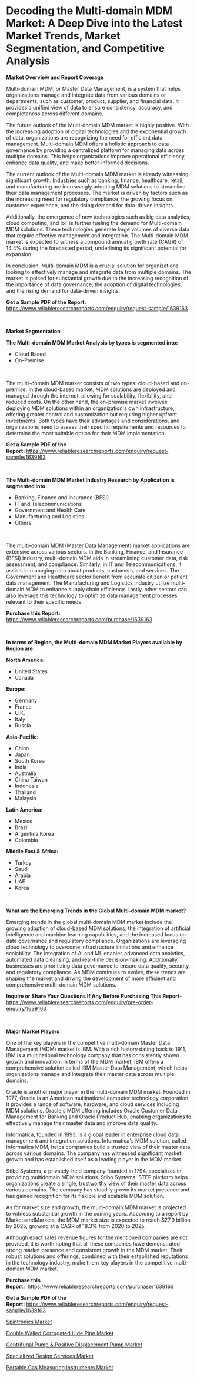 <p><h1>Decoding the Multi-domain MDM Market: A Deep Dive into the Latest Market Trends, Market Segmentation, and Competitive Analysis</h1></p><p><strong>Market Overview and Report Coverage</strong></p>
<p><p>Multi-domain MDM, or Master Data Management, is a system that helps organizations manage and integrate data from various domains or departments, such as customer, product, supplier, and financial data. It provides a unified view of data to ensure consistency, accuracy, and completeness across different domains.</p><p>The future outlook of the Multi-domain MDM market is highly positive. With the increasing adoption of digital technologies and the exponential growth of data, organizations are recognizing the need for efficient data management. Multi-domain MDM offers a holistic approach to data governance by providing a centralized platform for managing data across multiple domains. This helps organizations improve operational efficiency, enhance data quality, and make better-informed decisions.</p><p>The current outlook of the Multi-domain MDM market is already witnessing significant growth. Industries such as banking, finance, healthcare, retail, and manufacturing are increasingly adopting MDM solutions to streamline their data management processes. The market is driven by factors such as the increasing need for regulatory compliance, the growing focus on customer experience, and the rising demand for data-driven insights.</p><p>Additionally, the emergence of new technologies such as big data analytics, cloud computing, and IoT is further fueling the demand for Multi-domain MDM solutions. These technologies generate large volumes of diverse data that require effective management and integration. The Multi-domain MDM market is expected to witness a compound annual growth rate (CAGR) of 14.4% during the forecasted period, underlining its significant potential for expansion.</p><p>In conclusion, Multi-domain MDM is a crucial solution for organizations looking to effectively manage and integrate data from multiple domains. The market is poised for substantial growth due to the increasing recognition of the importance of data governance, the adoption of digital technologies, and the rising demand for data-driven insights.</p></p>
<p><strong>Get a Sample PDF of the Report:</strong> <a href="https://www.reliableresearchreports.com/enquiry/request-sample/1639163">https://www.reliableresearchreports.com/enquiry/request-sample/1639163</a></p>
<p>&nbsp;</p>
<p><strong>Market Segmentation</strong></p>
<p><strong>The Multi-domain MDM Market Analysis by types is segmented into:</strong></p>
<p><ul><li>Cloud Based</li><li>On-Premise</li></ul></p>
<p>&nbsp;</p>
<p><p>The multi-domain MDM market consists of two types: cloud-based and on-premise. In the cloud-based market, MDM solutions are deployed and managed through the internet, allowing for scalability, flexibility, and reduced costs. On the other hand, the on-premise market involves deploying MDM solutions within an organization's own infrastructure, offering greater control and customization but requiring higher upfront investments. Both types have their advantages and considerations, and organizations need to assess their specific requirements and resources to determine the most suitable option for their MDM implementation.</p></p>
<p><strong>Get a Sample PDF of the Report:</strong>&nbsp;<a href="https://www.reliableresearchreports.com/enquiry/request-sample/1639163">https://www.reliableresearchreports.com/enquiry/request-sample/1639163</a></p>
<p>&nbsp;</p>
<p><strong>The Multi-domain MDM Market Industry Research by Application is segmented into:</strong></p>
<p><ul><li>Banking, Finance and Insurance (BFSI)</li><li>IT and Telecommunications</li><li>Government and Health Care</li><li>Manufacturing and Logistics</li><li>Others</li></ul></p>
<p>&nbsp;</p>
<p><p>The multi-domain MDM (Master Data Management) market applications are extensive across various sectors. In the Banking, Finance, and Insurance (BFSI) industry, multi-domain MDM aids in streamlining customer data, risk assessment, and compliance. Similarly, in IT and Telecommunications, it assists in managing data about products, customers, and services. The Government and Healthcare sector benefit from accurate citizen or patient data management. The Manufacturing and Logistics industry utilize multi-domain MDM to enhance supply chain efficiency. Lastly, other sectors can also leverage this technology to optimize data management processes relevant to their specific needs.</p></p>
<p><strong>Purchase this Report:</strong>&nbsp; <a href="https://www.reliableresearchreports.com/purchase/1639163">https://www.reliableresearchreports.com/purchase/1639163</a></p>
<p>&nbsp;</p>
<p><strong>In terms of Region, the Multi-domain MDM Market Players available by Region are:</strong></p>
<p>
    <p> <strong> North America: </strong>
        <ul>
            <li>United States</li>
            <li>Canada</li>
        </ul>
        </p> 
    <p> <strong> Europe: </strong>
        <ul>
            <li>Germany</li>
            <li>France</li>
            <li>U.K.</li>
            <li>Italy</li>
            <li>Russia</li>
        </ul>
        </p> 
    <p> <strong> Asia-Pacific: </strong>
        <ul>
            <li>China</li>
            <li>Japan</li>
            <li>South Korea</li>
            <li>India</li>
            <li>Australia</li>
            <li>China Taiwan</li>
            <li>Indonesia</li>
            <li>Thailand</li>
            <li>Malaysia</li>
        </ul>
        </p> 
    <p> <strong> Latin America: </strong>
        <ul>
            <li>Mexico</li>
            <li>Brazil</li>
            <li>Argentina Korea</li>
            <li>Colombia</li>
        </ul>
        </p> 
    <p> <strong> Middle East & Africa: </strong>
        <ul>
            <li>Turkey</li>
            <li>Saudi</li>
            <li>Arabia</li>
            <li>UAE</li>
            <li>Korea</li>
        </ul>
    </p>
    </p>
<p>&nbsp;</p>
<p><strong>What are the Emerging Trends in the Global Multi-domain MDM market?</strong></p>
<p><p>Emerging trends in the global multi-domain MDM market include the growing adoption of cloud-based MDM solutions, the integration of artificial intelligence and machine learning capabilities, and the increased focus on data governance and regulatory compliance. Organizations are leveraging cloud technology to overcome infrastructure limitations and enhance scalability. The integration of AI and ML enables advanced data analytics, automated data cleansing, and real-time decision-making. Additionally, businesses are prioritizing data governance to ensure data quality, security, and regulatory compliance. As MDM continues to evolve, these trends are shaping the market and driving the development of more efficient and comprehensive multi-domain MDM solutions.</p></p>
<p><strong>Inquire or Share Your Questions If Any Before Purchasing This Report</strong>- <a href="https://www.reliableresearchreports.com/enquiry/pre-order-enquiry/1639163">https://www.reliableresearchreports.com/enquiry/pre-order-enquiry/1639163</a></p>
<p>&nbsp;</p>
<p><strong>Major Market Players</strong></p>
<p><p>One of the key players in the competitive multi-domain Master Data Management (MDM) market is IBM. With a rich history dating back to 1911, IBM is a multinational technology company that has consistently shown growth and innovation. In terms of the MDM market, IBM offers a comprehensive solution called IBM Master Data Management, which helps organizations manage and integrate their master data across multiple domains.</p><p>Oracle is another major player in the multi-domain MDM market. Founded in 1977, Oracle is an American multinational computer technology corporation. It provides a range of software, hardware, and cloud services including MDM solutions. Oracle's MDM offering includes Oracle Customer Data Management for Banking and Oracle Product Hub, enabling organizations to effectively manage their master data and improve data quality.</p><p>Informatica, founded in 1993, is a global leader in enterprise cloud data management and integration solutions. Informatica's MDM solution, called Informatica MDM, helps companies build a trusted view of their master data across various domains. The company has witnessed significant market growth and has established itself as a leading player in the MDM market.</p><p>Stibo Systems, a privately-held company founded in 1794, specializes in providing multidomain MDM solutions. Stibo Systems' STEP platform helps organizations create a single, trustworthy view of their master data across various domains. The company has steadily grown its market presence and has gained recognition for its flexible and scalable MDM solution.</p><p>As for market size and growth, the multi-domain MDM market is projected to witness substantial growth in the coming years. According to a report by MarketsandMarkets, the MDM market size is expected to reach $27.9 billion by 2025, growing at a CAGR of 18.3% from 2020 to 2025.</p><p>Although exact sales revenue figures for the mentioned companies are not provided, it is worth noting that all these companies have demonstrated strong market presence and consistent growth in the MDM market. Their robust solutions and offerings, combined with their established reputations in the technology industry, make them key players in the competitive multi-domain MDM market.</p></p>
<p><strong>Purchase this Report:</strong>&nbsp;&nbsp;<a href="https://www.reliableresearchreports.com/purchase/1639163">https://www.reliableresearchreports.com/purchase/1639163</a></p>
<p></p>
<p><strong>Get a Sample PDF of the Report:</strong>&nbsp;<a href="https://www.reliableresearchreports.com/enquiry/request-sample/1639163">https://www.reliableresearchreports.com/enquiry/request-sample/1639163</a></p>
<p><p><a href="https://medium.com/@caligoldner/spintronics-market-furnishes-information-on-market-share-market-trends-and-market-growth-b9b21aa8911a">Spintronics Market</a></p><p><a href="https://www.linkedin.com/pulse/double-walled-corrugated-hide-pipe-market/">Double Walled Corrugated Hide Pipe Market</a></p><p><a href="https://www.linkedin.com/pulse/centrifugal-pump-amp-positive-displacement-market-size/">Centrifugal Pump & Positive Displacement Pump Market</a></p><p><a href="https://medium.com/@austynlemke1988/specialized-design-services-market-insights-into-market-cagr-market-trends-and-growth-strategies-b606843e8de7">Specialized Design Services Market</a></p><p><a href="https://www.linkedin.com/pulse/portable-gas-measuring-instruments-market-research-report/">Portable Gas Measuring Instruments Market</a></p></p>